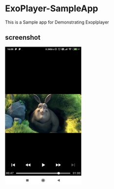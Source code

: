 # ExoPlayer-SampleApp
This is a Sample app for Demonstrating Exoplplayer
 

## screenshot


<img src="https://github.com/Shameem-ahsan/ExoPlayer-SampleApp/blob/master/screenshot.jpeg" width="250" height="450">


 
